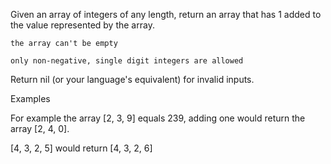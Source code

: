 Given an array of integers of any length, return an array that has 1 added to the value represented by the array.

    the array can't be empty
    
    only non-negative, single digit integers are allowed

Return nil (or your language's equivalent) for invalid inputs.

Examples

For example the array [2, 3, 9] equals 239, adding one would return the array [2, 4, 0].

[4, 3, 2, 5] would return [4, 3, 2, 6]
